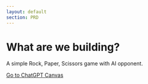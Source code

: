 ```yaml
---
layout: default
section: PRD
---
```


# What are we building?

A simple Rock, Paper, Scissors game with AI opponent.

<a href="" class="btn">Go to ChatGPT Canvas</a>
